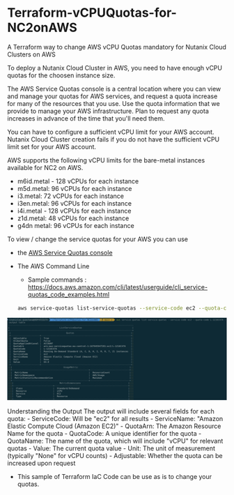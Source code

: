 # Terraform-vCPUQuotas-for-NC2onAWS
A Terraform way to change AWS vCPU Quotas mandatory for Nutanix Cloud Clusters on AWS

To deploy a Nutanix Cloud Cluster in AWS, you need to have enough vCPU quotas for the choosen instance size.

The AWS Service Quotas console is a central location where you can view and manage your quotas for AWS services, and request a quota increase for many of the resources that you use. Use the quota information that we provide to manage your AWS infrastructure. Plan to request any quota increases in advance of the time that you'll need them.

You can have to configure a sufficient vCPU limit for your AWS account. Nutanix Cloud Cluster creation fails if you do not have the sufficient vCPU limit set for your AWS account.

AWS supports the following vCPU limits for the bare-metal instances available for NC2 on AWS.

- m6id.metal - 128 vCPUs for each instance
- m5d.metal: 96 vCPUs for each instance
- i3.metal: 72 vCPUs for each instance
- i3en.metal: 96 vCPUs for each instance
- i4i.metal - 128 vCPUs for each instance
- z1d.metal: 48 vCPUs for each instance
- g4dn metal: 96 vCPUs for each instance

To view / change the service quotas for your AWS you can use 

- the [AWS Service Quotas console](https://console.aws.amazon.com/servicequotas/home/services/ec2/quotas/)


- The AWS Command Line
    - Sample commands : https://docs.aws.amazon.com/cli/latest/userguide/cli_service-quotas_code_examples.html

    ```bash
    aws service-quotas list-service-quotas --service-code ec2 --quota-code L-1216C47A --output table

    ```

<img width='600' src='./images/AWSCLIQuotasEC2.png'/> 


Understanding the Output
    The output will include several fields for each quota:
    - ServiceCode: Will be "ec2" for all results
    - ServiceName: "Amazon Elastic Compute Cloud (Amazon EC2)"
    - QuotaArn: The Amazon Resource Name for the quota
    - QuotaCode: A unique identifier for the quota
    - QuotaName: The name of the quota, which will include "vCPU" for relevant quotas
    - Value: The current quota value
    - Unit: The unit of measurement (typically "None" for vCPU counts)
    - Adjustable: Whether the quota can be increased upon request


- This sample of Terraform IaC Code can be use as is to change your quotas.


